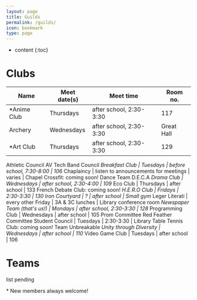 ```yaml
---
layout: page
title: Guilds
permalink: /guilds/
icon: bookmark
type: page
---
```


* content
{:toc}

# Clubs

Name | Meet date(s) | Meet time | Room no.
-----|--------------|-----------|---------
<nowiki>*</nowiki>Anime Club | Thursdays | after school, 2:30-3:30 | 117
Archery | Wednesdays | after school, 2:30-3:30 | Great Hall
<nowiki>*</nowiki>Art Club | Thursdays | after school, 2:30-3:30 | 129
Athletic Council
AV Tech
Band Council
<nowiki>*</nowiki>Breakfast Club | Tuesdays | before school, 7:30-8:00 | 106
<nowiki>*</nowiki>Chaplaincy | listen to announcements for meetings | varies | Chapel
Crossfit: coming soon!
Dance Team
D.E.C.A
<nowiki>*</nowiki>Drama Club | Wednesdays | after school, 2:30-4:00 | 109
<nowiki>*</nowiki>Eco Club | Thursdays | after school | 133
French Debate Club: coming soon!
<nowiki>*</nowiki>H.E.R.O Club | Fridays | 2:30-3:30 | 130
Iron Courtyard | ? | after school | Small gym
<nowiki>*</nowiki>Leger Literati | every other Friday | 3A & 3C lunches | Library conference room
<nowiki>*</nowiki>Newspaper Team (that's us!) | Mondays | after school, 2:30-3:30 | 128
<nowiki>*</nowiki>Programming Club | Wednesdays | after school | 105
Prom Committee
Red Feather Committee
Student Council | Tuesdays | 2:30-3:30 | Library
Table Tennis Club: coming soon!
Team Unbreakable
<nowiki>*</nowiki>Unity through Diversity | Wednesdays | after school | 110
<nowiki>*</nowiki>Video Game Club | Tuesdays | after school | 106

# Teams
list pending

<nowiki>*</nowiki> New members always welcome!
